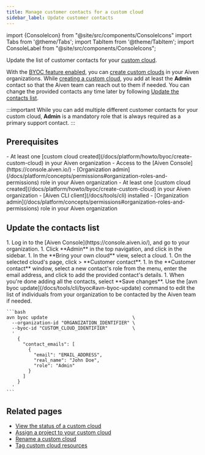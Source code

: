 ```yaml
---
title: Manage customer contacts for a custom cloud
sidebar_label: Update customer contacts
---
```


import {ConsoleIcon} from "@site/src/components/ConsoleIcons"
import Tabs from '@theme/Tabs';
import TabItem from '@theme/TabItem';
import ConsoleLabel from "@site/src/components/ConsoleIcons";

Update the list of customer contacts for your [custom cloud](/docs/platform/concepts/byoc).

With the [BYOC feature enabled](/docs/platform/howto/byoc/enable-byoc), you can
[create custom clouds](/docs/platform/howto/byoc/create-custom-cloud) in your Aiven
organizations. While
[creating a custom cloud](/docs/platform/howto/byoc/create-custom-cloud), you add at least
the **Admin** contact so that the Aiven team can reach out to them if needed. You can change
the provided contacts any time later by following
[Update the contacts list](#update-the-contacts-list).

:::important
While you can add multiple different customer contacts for your custom cloud, **Admin** is
a mandatory role that is always required as a primary support contact.
:::

## Prerequisites

<Tabs groupId="group1">
<TabItem value="1" label="Aiven Console" default>
-   At least one
    [custom cloud created](/docs/platform/howto/byoc/create-custom-cloud) in your Aiven
    organization
-   Access to the [Aiven Console](https://console.aiven.io/)
-   [Organization admin](/docs/platform/concepts/permissions#organization-roles-and-permissions)
    role in your Aiven organization
</TabItem>
<TabItem value="2" label="Aiven CLI">
-   At least one
    [custom cloud created](/docs/platform/howto/byoc/create-custom-cloud) in your Aiven
    organization
-   [Aiven CLI client](/docs/tools/cli) installed
-   [Organization admin](/docs/platform/concepts/permissions#organization-roles-and-permissions)
    role in your Aiven organization
</TabItem>
</Tabs>

## Update the contacts list

<Tabs groupId="group1">
<TabItem value="1" label="Aiven Console" default>
1.  Log in to the [Aiven Console](https://console.aiven.io/), and go to your organization.
1.  Click **Admin** in the top navigation, and click <ConsoleLabel name="bringyourowncloud"/>
    in the sidebar.
1.  In the **Bring your own cloud** view, select a cloud.
1.  On the selected cloud's page, click <ConsoleLabel name="actions"/> > **Customer contact**.
1.  In the **Customer contact** window, select a new contact's role
    from the menu, enter the email address, and click <ConsoleIcon name="plus"/> to add
    the provided contact's details.
1.  When you're done adding all the contacts, select **Save changes**.
</TabItem>
<TabItem value="2" label="Aiven CLI">
Use the
[avn byoc update](/docs/tools/cli/byoc#avn-byoc-update)
command to edit the list of individuals from your organization to be contacted by the Aiven
team if needed.

    ```bash
    avn byoc update                               \
      --organization-id "ORGANIZATION_IDENTIFIER" \
      --byoc-id "CUSTOM_CLOUD_IDENTIFIER"         \
      '
        {
          "contact_emails": [
            {
              "email": "EMAIL_ADDRESS",
              "real_name": "John Doe",
              "role": "Admin"
            }
          ]
        }
      '
    ```

</TabItem>
</Tabs>

## Related pages

-   [View the status of a custom cloud](/docs/platform/howto/byoc/view-custom-cloud-status)
-   [Assign a project to your custom cloud](/docs/platform/howto/byoc/assign-project-custom-cloud)
-   [Rename a custom cloud](/docs/platform/howto/byoc/rename-custom-cloud)
-   [Tag custom cloud resources](/docs/platform/howto/byoc/tag-custom-cloud-resources)
